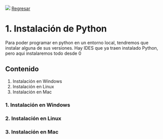 <img src='https://www.datocms-assets.com/14946/1590686329-python-analytics-cover.png?auto=format&fit=max&w=1200'>
<a href='./README.md'>Regresar</a>

# 1. Instalación de Python

Para poder programar en python en un entorno local, tendremos que instalar alguna de sus versiones. Hay IDES que ya traen instalado Python, pero aqui instalaremos todo desde 0

## Contenido

1. Instalación en Windows
2. Instalación en Linux
3. Instalación en Mac

### 1. Instalación en Windows

### 2. Instalación en Linux

### 3. Instalación en Mac


